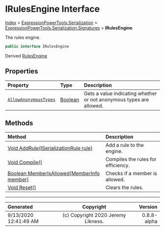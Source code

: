 ﻿# IRulesEngine Interface

[Index](../index.md) > [ExpressionPowerTools.Serialization](ExpressionPowerTools.Serialization.a.md) > [ExpressionPowerTools.Serialization.Signatures](ExpressionPowerTools.Serialization.Signatures.n.md) > **IRulesEngine**

The rules engine.

```csharp
public interface IRulesEngine
```

Derived  [RulesEngine](ExpressionPowerTools.Serialization.Rules.RulesEngine.cs.md) 

## Properties

| Property | Type | Description |
| :-- | :-- | :-- |
| [`AllowAnonymousTypes`](ExpressionPowerTools.Serialization.Signatures.IRulesEngine.AllowAnonymousTypes.prop.md) | [Boolean](https://docs.microsoft.com/dotnet/api/system.boolean) | Gets a value indicating whether or not anonymous types are allowed. |

## Methods

| Method | Description |
| :-- | :-- |
| [Void AddRule(ISerializationRule rule)](ExpressionPowerTools.Serialization.Signatures.IRulesEngine.AddRule.m.md) | Add a rule to the engine. |
| [Void Compile()](ExpressionPowerTools.Serialization.Signatures.IRulesEngine.Compile.m.md) | Compiles the rules for efficiency. |
| [Boolean MemberIsAllowed(MemberInfo member)](ExpressionPowerTools.Serialization.Signatures.IRulesEngine.MemberIsAllowed.m.md) | Checks if a member is allowed. |
| [Void Reset()](ExpressionPowerTools.Serialization.Signatures.IRulesEngine.Reset.m.md) | Clears the rules. |

---

| Generated | Copyright | Version |
| :-- | :-: | --: |
| 9/13/2020 12:41:49 AM | (c) Copyright 2020 Jeremy Likness. | 0.8.8-alpha |
